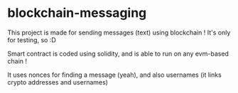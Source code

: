 # blockchain-messaging
This project is made for sending messages (text) using blockchain ! It's only for testing, so :D

Smart contract is coded using solidity, and is able to run on any evm-based chain !

It uses nonces for finding a message (yeah), and also usernames (it links crypto addresses and usernames)
